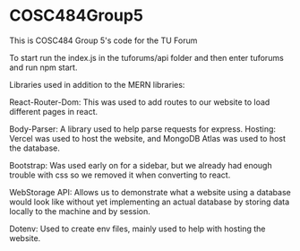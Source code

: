 # COSC484Group5
This is COSC484 Group 5's code for the TU Forum

To start run the index.js in the tuforums/api folder and then enter tuforums and run npm start.

Libraries used in addition to the MERN libraries:

React-Router-Dom: This was used to add routes to our website to load different pages in react.

Body-Parser: A library used to help parse requests for express.
Hosting: Vercel was used to host the website, and MongoDB Atlas was used to host the database.

Bootstrap: Was used early on for a sidebar, but we already had enough trouble with css so we removed it when converting to react.

WebStorage API: Allows us to demonstrate what a website using a database would look like without yet implementing an actual database by storing data locally to the machine and by session.

Dotenv: Used to create env files, mainly used to help with hosting the website.
